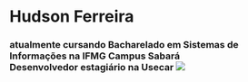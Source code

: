 <h1>Hudson Ferreira</h1> <h3>atualmente cursando Bacharelado em Sistemas de Informações na IFMG Campus Sabará
<br>Desenvolvedor estagiário na Usecar
<a href = https://www.linkedin.com/in/hudson-ferreira-1b6980169/>
<img src = "https://camo.githubusercontent.com/3de3a6348c0e6b6a913fbe25fec57b018080bef1/68747470733a2f2f696d672e736869656c64732e696f2f62616467652f2d4c696e6b6564496e2d626c75653f7374796c653d666c61742d737175617265266c6f676f3d4c696e6b6564696e266c6f676f436f6c6f723d7768697465266c696e6b3d68747470733a2f2f7777772e6c696e6b6564696e2e636f6d2f696e2f66656c6970656669616c686f">
</a>
